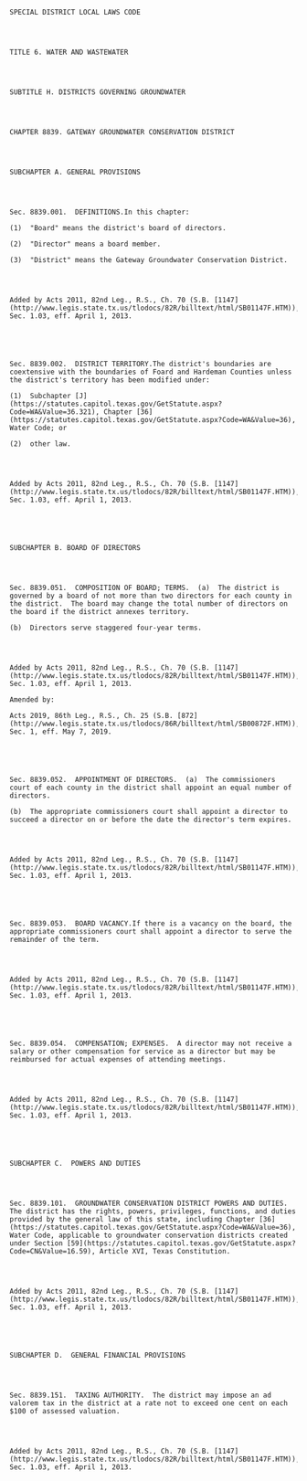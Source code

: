 ﻿
    
    
    	
    					
    
    
    SPECIAL DISTRICT LOCAL LAWS CODE
    
      
    
    
    TITLE 6. WATER AND WASTEWATER
    
      
    
    
    SUBTITLE H. DISTRICTS GOVERNING GROUNDWATER
    
      
    
    
    CHAPTER 8839. GATEWAY GROUNDWATER CONSERVATION DISTRICT
    
      
    
    
    SUBCHAPTER A. GENERAL PROVISIONS
    
      
    
    
    Sec. 8839.001.  DEFINITIONS.In this chapter:
    
    (1)  "Board" means the district's board of directors.
    
    (2)  "Director" means a board member.
    
    (3)  "District" means the Gateway Groundwater Conservation District.
    
    
    
    
    Added by Acts 2011, 82nd Leg., R.S., Ch. 70 (S.B. [1147](http://www.legis.state.tx.us/tlodocs/82R/billtext/html/SB01147F.HTM)), Sec. 1.03, eff. April 1, 2013.
    
    
    
    
    
    Sec. 8839.002.  DISTRICT TERRITORY.The district's boundaries are coextensive with the boundaries of Foard and Hardeman Counties unless the district's territory has been modified under:
    
    (1)  Subchapter [J](https://statutes.capitol.texas.gov/GetStatute.aspx?Code=WA&Value=36.321), Chapter [36](https://statutes.capitol.texas.gov/GetStatute.aspx?Code=WA&Value=36), Water Code; or
    
    (2)  other law.
    
    
    
    
    Added by Acts 2011, 82nd Leg., R.S., Ch. 70 (S.B. [1147](http://www.legis.state.tx.us/tlodocs/82R/billtext/html/SB01147F.HTM)), Sec. 1.03, eff. April 1, 2013.
    
    
    
    
    
    SUBCHAPTER B. BOARD OF DIRECTORS
    
      
    
    
    Sec. 8839.051.  COMPOSITION OF BOARD; TERMS.  (a)  The district is governed by a board of not more than two directors for each county in the district.  The board may change the total number of directors on the board if the district annexes territory.
    
    (b)  Directors serve staggered four-year terms.
    
    
    
    
    Added by Acts 2011, 82nd Leg., R.S., Ch. 70 (S.B. [1147](http://www.legis.state.tx.us/tlodocs/82R/billtext/html/SB01147F.HTM)), Sec. 1.03, eff. April 1, 2013.
    
    Amended by: 
    
    Acts 2019, 86th Leg., R.S., Ch. 25 (S.B. [872](http://www.legis.state.tx.us/tlodocs/86R/billtext/html/SB00872F.HTM)), Sec. 1, eff. May 7, 2019.
    
    
    
    
    
    Sec. 8839.052.  APPOINTMENT OF DIRECTORS.  (a)  The commissioners court of each county in the district shall appoint an equal number of directors.
    
    (b)  The appropriate commissioners court shall appoint a director to succeed a director on or before the date the director's term expires.
    
    
    
    
    Added by Acts 2011, 82nd Leg., R.S., Ch. 70 (S.B. [1147](http://www.legis.state.tx.us/tlodocs/82R/billtext/html/SB01147F.HTM)), Sec. 1.03, eff. April 1, 2013.
    
    
    
    
    
    Sec. 8839.053.  BOARD VACANCY.If there is a vacancy on the board, the appropriate commissioners court shall appoint a director to serve the remainder of the term.
    
    
    
    
    Added by Acts 2011, 82nd Leg., R.S., Ch. 70 (S.B. [1147](http://www.legis.state.tx.us/tlodocs/82R/billtext/html/SB01147F.HTM)), Sec. 1.03, eff. April 1, 2013.
    
    
    
    
    
    Sec. 8839.054.  COMPENSATION; EXPENSES.  A director may not receive a salary or other compensation for service as a director but may be reimbursed for actual expenses of attending meetings.
    
    
    
    
    Added by Acts 2011, 82nd Leg., R.S., Ch. 70 (S.B. [1147](http://www.legis.state.tx.us/tlodocs/82R/billtext/html/SB01147F.HTM)), Sec. 1.03, eff. April 1, 2013.
    
    
    
    
    
    SUBCHAPTER C.  POWERS AND DUTIES
    
      
    
    
    Sec. 8839.101.  GROUNDWATER CONSERVATION DISTRICT POWERS AND DUTIES.  The district has the rights, powers, privileges, functions, and duties provided by the general law of this state, including Chapter [36](https://statutes.capitol.texas.gov/GetStatute.aspx?Code=WA&Value=36), Water Code, applicable to groundwater conservation districts created under Section [59](https://statutes.capitol.texas.gov/GetStatute.aspx?Code=CN&Value=16.59), Article XVI, Texas Constitution.
    
    
    
    
    Added by Acts 2011, 82nd Leg., R.S., Ch. 70 (S.B. [1147](http://www.legis.state.tx.us/tlodocs/82R/billtext/html/SB01147F.HTM)), Sec. 1.03, eff. April 1, 2013.
    
    
    
    
    
    SUBCHAPTER D.  GENERAL FINANCIAL PROVISIONS
    
      
    
    
    Sec. 8839.151.  TAXING AUTHORITY.  The district may impose an ad valorem tax in the district at a rate not to exceed one cent on each $100 of assessed valuation.
    
    
    
    
    Added by Acts 2011, 82nd Leg., R.S., Ch. 70 (S.B. [1147](http://www.legis.state.tx.us/tlodocs/82R/billtext/html/SB01147F.HTM)), Sec. 1.03, eff. April 1, 2013.
    
    
    
    
    				
